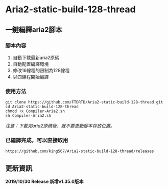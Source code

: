 # Aria2-static-build-128-thread

## 一鍵編譯aria2腳本

### 腳本內容

1. 自動下載最新aria2原碼
2. 自動配置編譯環境
3. 修改16線程的限制為128線程
4. 以四線程開始編譯

### 使用方法

	git clone https://github.com/FTDRTD/Aria2-static-build-128-thread.git
	cd Aria2-static-build-128-thread
	chmod +x Compiler-Aria2.sh
	sh Compiler-Aria2.sh

*注意：下載完aria2原碼後，就不要更動腳本存放位置。*

### 已編譯完成，可以直接取用

	https://github.com/king567/Aria2-static-build-128-thread/releases

## 更新資訊

 **2019/10/30 Release 新增v1.35.0版本**
